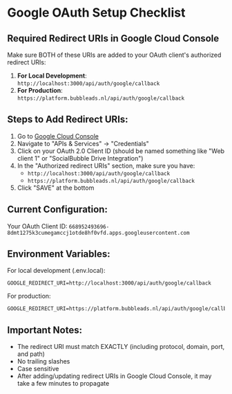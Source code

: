 # Google OAuth Setup Checklist

## Required Redirect URIs in Google Cloud Console

Make sure BOTH of these URIs are added to your OAuth client's authorized redirect URIs:

1. **For Local Development**: `http://localhost:3000/api/auth/google/callback`
2. **For Production**: `https://platform.bubbleads.nl/api/auth/google/callback`

## Steps to Add Redirect URIs:

1. Go to [Google Cloud Console](https://console.cloud.google.com/)
2. Navigate to "APIs & Services" → "Credentials"
3. Click on your OAuth 2.0 Client ID (should be named something like "Web client 1" or "SocialBubble Drive Integration")
4. In the "Authorized redirect URIs" section, make sure you have:
   - `http://localhost:3000/api/auth/google/callback`
   - `https://platform.bubbleads.nl/api/auth/google/callback`
5. Click "SAVE" at the bottom

## Current Configuration:

Your OAuth Client ID: `668952493696-8dmt1275k3cumegamccj1otde8hf0vfd.apps.googleusercontent.com`

## Environment Variables:

For local development (.env.local):
```
GOOGLE_REDIRECT_URI=http://localhost:3000/api/auth/google/callback
```

For production:
```
GOOGLE_REDIRECT_URI=https://platform.bubbleads.nl/api/auth/google/callback
```

## Important Notes:

- The redirect URI must match EXACTLY (including protocol, domain, port, and path)
- No trailing slashes
- Case sensitive
- After adding/updating redirect URIs in Google Cloud Console, it may take a few minutes to propagate